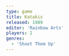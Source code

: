 ```yaml
---
type: game
title: Katakis
released: 1989
editor: 'Rainbow Arts'
players: 2
genres:
  - 'Shoot Them Up'
---
```

